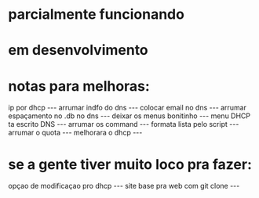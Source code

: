 
# parcialmente funcionando
# em desenvolvimento

# notas para melhoras:

ip por dhcp ---
arrumar indfo do dns ---
colocar email no dns ---
arrumar espaçamento no .db no dns ---
deixar os menus bonitinho ---
menu DHCP ta escrito DNS ---
arrumar os command ---
formata lista pelo script ---
arrumar o quota ---
melhorara o dhcp ---

# se a gente tiver muito loco pra fazer:
opçao de modificaçao pro dhcp ---
site base pra web com git clone ---
